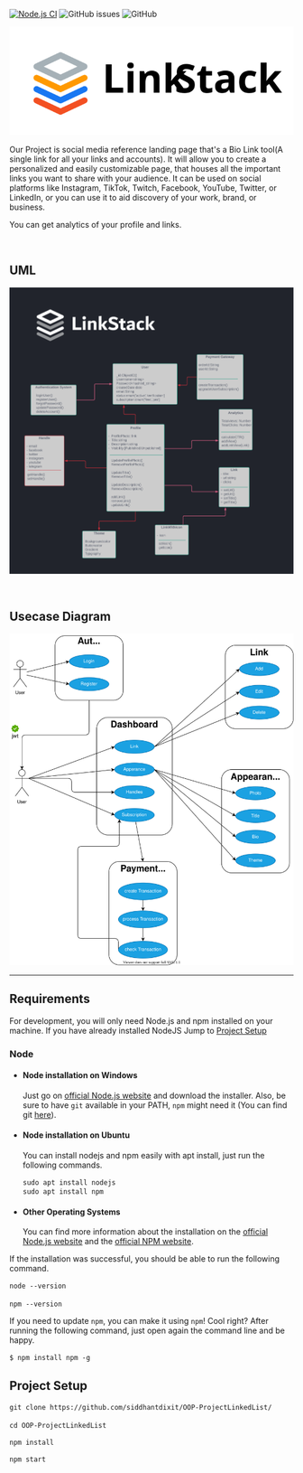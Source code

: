 [![Node.js CI](https://github.com/siddhantdixit/OOP-ProjectLinkedList/actions/workflows/node.js.yml/badge.svg)](https://github.com/siddhantdixit/OOP-ProjectLinkedList/actions/workflows/node.js.yml)
![GitHub issues](https://img.shields.io/github/issues/siddhantdixit/OOP-ProjectLinkedList)
![GitHub](https://img.shields.io/github/license/siddhantdixit/OOP-ProjectLinkedList)

<p align="center">
  <a href="http://project-linkedlist.herokuapp.com/">
    <img
      alt="Link List"
      src="docs/logos/colored_vector.svg"
      width="600"
    />
  </a>
</p>


Our Project is social media reference landing page that's a Bio Link tool(A single link for all your links and accounts). It will allow you to create a personalized and easily customizable page, that houses all the important links you want to share with your audience. It can be used on social platforms like Instagram, TikTok, Twitch, Facebook, YouTube, Twitter, or LinkedIn, or you can use it to aid discovery of your work, brand, or business.

You can get analytics of your profile and links.

<br>

## UML

<p align="center">
  <a href="http://project-linkedlist.herokuapp.com/">
    <img
      alt="Link List"
      src="docs/diagrams/UML Diagram.png"
      width="600"
    />
  </a>
</p>


<br>

## Usecase Diagram

<p align="center">
  <a href="http://project-linkedlist.herokuapp.com/">
    <img
      alt="Link List"
      src="docs/diagrams/usecase.svg"
      width="600"
    />
  </a>
</p>




---
## Requirements

For development, you will only need Node.js and npm installed on your machine.
If you have already installed NodeJS Jump to [Project Setup](#project-setup)

### Node
- #### Node installation on Windows

  Just go on [official Node.js website](https://nodejs.org/) and download the installer.
Also, be sure to have `git` available in your PATH, `npm` might need it (You can find git [here](https://git-scm.com/)).

- #### Node installation on Ubuntu

  You can install nodejs and npm easily with apt install, just run the following commands.

      sudo apt install nodejs
      sudo apt install npm

- #### Other Operating Systems
  You can find more information about the installation on the [official Node.js website](https://nodejs.org/) and the [official NPM website](https://npmjs.org/).

If the installation was successful, you should be able to run the following command.

    node --version

    npm --version

If you need to update `npm`, you can make it using `npm`! Cool right? After running the following command, just open again the command line and be happy.

    $ npm install npm -g


## Project Setup

```
git clone https://github.com/siddhantdixit/OOP-ProjectLinkedList/

cd OOP-ProjectLinkedList
```

```
npm install
```

```
npm start
```
